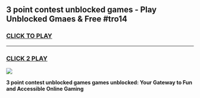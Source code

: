 
## 3 point contest unblocked games - Play Unblocked Gmaes & Free #tro14
<h3>
<a href="https://premium.freeplayer.one?title=3_point_contest_unblocked_games&ref=03M">CLICK TO PLAY</a></h3>
<hr>

<h3>
<a href="https://premium.freeplayer.one?title=3_point_contest_unblocked_games&ref=03M">CLICK 2 PLAY</a>
  
</h3>

<a href="https://premium.freeplayer.one?title=3_point_contest_unblocked_games&ref=03M"><img src="https://clearcache.store/games.png"></a>


**3 point contest unblocked games games unblocked: Your Gateway to Fun and Accessible Online Gaming**
